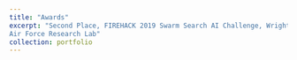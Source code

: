```yaml
---
title: "Awards"
excerpt: "Second Place, FIREHACK 2019 Swarm Search AI Challenge, Wright Brothers Institutes and
Air Force Research Lab"
collection: portfolio
---
```

